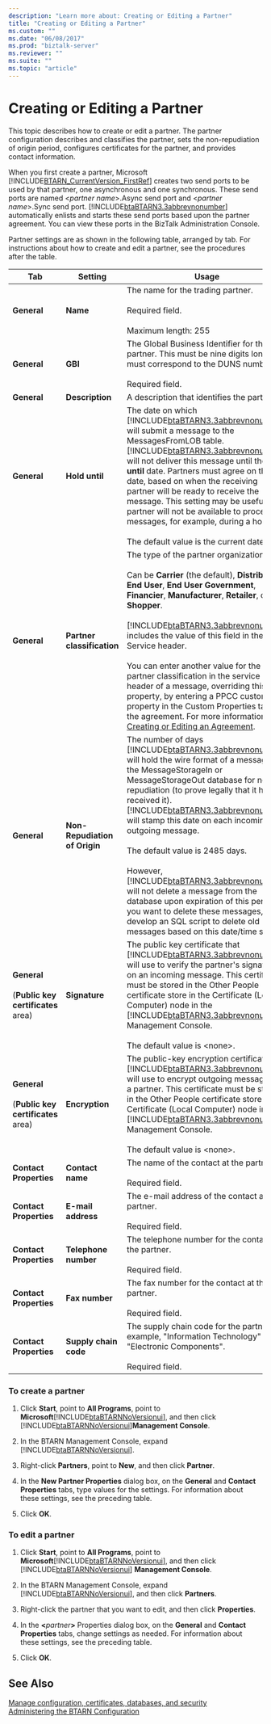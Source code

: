 ```yaml
---
description: "Learn more about: Creating or Editing a Partner"
title: "Creating or Editing a Partner"
ms.custom: ""
ms.date: "06/08/2017"
ms.prod: "biztalk-server"
ms.reviewer: ""
ms.suite: ""
ms.topic: "article"
---
```

# Creating or Editing a Partner
This topic describes how to create or edit a partner. The partner configuration describes and classifies the partner, sets the non-repudiation of origin period, configures certificates for the partner, and provides contact information.  

 When you first create a partner, Microsoft [!INCLUDE[BTARN_CurrentVersion_FirstRef](../../includes/btarn-currentversion-firstref-md.md)] creates two send ports to be used by that partner, one asynchronous and one synchronous. These send ports are named \<*partner name*\>.Async send port and \<*partner name*\>.Sync send port. [!INCLUDE[btaBTARN3.3abbrevnonumber](../../includes/btabtarn3-3abbrevnonumber-md.md)] automatically enlists and starts these send ports based upon the partner agreement. You can view these ports in the BizTalk Administration Console.  

 Partner settings are as shown in the following table, arranged by tab. For instructions about how to create and edit a partner, see the procedures after the table.  


|                            Tab                             |            Setting            |                                                                                                                                                                                                                                                                                                                                                                                    Usage                                                                                                                                                                                                                                                                                                                                                                                    |
|------------------------------------------------------------|-------------------------------|-----------------------------------------------------------------------------------------------------------------------------------------------------------------------------------------------------------------------------------------------------------------------------------------------------------------------------------------------------------------------------------------------------------------------------------------------------------------------------------------------------------------------------------------------------------------------------------------------------------------------------------------------------------------------------------------------------------------------------------------------------------------------------|
|                        **General**                         |           **Name**            |                                                                                                                                                                                                                                                                                                                                        The name for the trading partner.<br /><br /> Required field.<br /><br /> Maximum length: 255                                                                                                                                                                                                                                                                                                                                        |
|                        **General**                         |            **GBI**            |                                                                                                                                                                                                                                                                                                             The Global Business Identifier for the partner. This must be nine digits long, and must correspond to the DUNS number.<br /><br /> Required field.                                                                                                                                                                                                                                                                                                              |
|                        **General**                         |        **Description**        |                                                                                                                                                                                                                                                                                                                                                                 A description that identifies the partner.                                                                                                                                                                                                                                                                                                                                                                  |
|                        **General**                         |        **Hold until**         |                                                                                       The date on which [!INCLUDE[btaBTARN3.3abbrevnonumber](../../includes/btabtarn3-3abbrevnonumber-md.md)] will submit a message to the MessagesFromLOB table. [!INCLUDE[btaBTARN3.3abbrevnonumber](../../includes/btabtarn3-3abbrevnonumber-md.md)] will not deliver this message until the **Hold until** date. Partners must agree on this date, based on when the receiving partner will be ready to receive the message. This setting may be useful if a partner will not be available to process messages, for example, during a holiday.<br /><br /> The default value is the current date.                                                                                       |
|                        **General**                         |  **Partner classification**   |            The type of the partner organization.<br /><br /> Can be **Carrier** (the default), **Distributor**, **End User**, **End User Government**, **Financier**, **Manufacturer**, **Retailer**, or **Shopper**.<br /><br /> [!INCLUDE[btaBTARN3.3abbrevnonumber](../../includes/btabtarn3-3abbrevnonumber-md.md)] includes the value of this field in the Service header.<br /><br /> You can enter another value for the partner classification in the service header of a message, overriding this property, by entering a PPCC custom property in the Custom Properties tab of the agreement. For more information, see [Creating or Editing an Agreement](../../adapters-and-accelerators/accelerator-rosettanet/creating-or-editing-an-agreement.md).            |
|                        **General**                         | **Non-Repudiation of Origin** | The number of days [!INCLUDE[btaBTARN3.3abbrevnonumber](../../includes/btabtarn3-3abbrevnonumber-md.md)] will hold the wire format of a message in the MessageStorageIn or MessageStorageOut database for non-repudiation (to prove legally that it has received it). [!INCLUDE[btaBTARN3.3abbrevnonumber](../../includes/btabtarn3-3abbrevnonumber-md.md)] will stamp this date on each incoming or outgoing message.<br /><br /> The default value is 2485 days.<br /><br /> However, [!INCLUDE[btaBTARN3.3abbrevnonumber](../../includes/btabtarn3-3abbrevnonumber-md.md)] will not delete a message from the database upon expiration of this period. If you want to delete these messages, develop an SQL script to delete old messages based on this date/time stamp. |
| **General**<br /><br /> (**Public key certificates** area) |         **Signature**         |                                                                                                                                                     The public key certificate that [!INCLUDE[btaBTARN3.3abbrevnonumber](../../includes/btabtarn3-3abbrevnonumber-md.md)] will use to verify the partner's signature on an incoming message. This certificate must be stored in the Other People certificate store in the Certificate (Local Computer) node in the [!INCLUDE[btaBTARN3.3abbrevnonumber](../../includes/btabtarn3-3abbrevnonumber-md.md)] Management Console.<br /><br /> The default value is \<none\>.                                                                                                                                                     |
| **General**<br /><br /> (**Public key certificates** area) |        **Encryption**         |                                                                                                                                                       The public-key encryption certificate that [!INCLUDE[btaBTARN3.3abbrevnonumber](../../includes/btabtarn3-3abbrevnonumber-md.md)] will use to encrypt outgoing messages to a partner. This certificate must be stored in the Other People certificate store in the Certificate (Local Computer) node in the [!INCLUDE[btaBTARN3.3abbrevnonumber](../../includes/btabtarn3-3abbrevnonumber-md.md)] Management Console.<br /><br /> The default value is \<none\>.                                                                                                                                                       |
|                   **Contact Properties**                   |       **Contact name**        |                                                                                                                                                                                                                                                                                                                                                     The name of the contact at the partner.<br /><br /> Required field.                                                                                                                                                                                                                                                                                                                                                     |
|                   **Contact Properties**                   |      **E-mail address**       |                                                                                                                                                                                                                                                                                                                                                The e-mail address of the contact at the partner.<br /><br /> Required field.                                                                                                                                                                                                                                                                                                                                                |
|                   **Contact Properties**                   |     **Telephone number**      |                                                                                                                                                                                                                                                                                                                                              The telephone number for the contact at the partner.<br /><br /> Required field.                                                                                                                                                                                                                                                                                                                                               |
|                   **Contact Properties**                   |        **Fax number**         |                                                                                                                                                                                                                                                                                                                                                 The fax number for the contact at the partner.<br /><br /> Required field.                                                                                                                                                                                                                                                                                                                                                  |
|                   **Contact Properties**                   |     **Supply chain code**     |                                                                                                                                                                                                                                                                                                                    The supply chain code for the partner. For example, "Information Technology" or "Electronic Components".<br /><br /> Required field.                                                                                                                                                                                                                                                                                                                     |

### To create a partner  

1. Click **Start**, point to **All Programs**, point to **Microsoft**[!INCLUDE[btaBTARNNoVersionui](../../includes/btabtarnnoversionui-md.md)], and then click [!INCLUDE[btaBTARNNoVersionui](../../includes/btabtarnnoversionui-md.md)]**Management Console**.  

2. In the BTARN Management Console, expand [!INCLUDE[btaBTARNNoVersionui](../../includes/btabtarnnoversionui-md.md)].  

3. Right-click **Partners**, point to **New**, and then click **Partner**.  

4. In the **New Partner Properties** dialog box, on the **General** and **Contact Properties** tabs, type values for the settings. For information about these settings, see the preceding table.  

5. Click **OK**.  

### To edit a partner  

1. Click **Start**, point to **All Programs**, point to **Microsoft**[!INCLUDE[btaBTARNNoVersionui](../../includes/btabtarnnoversionui-md.md)], and then click [!INCLUDE[btaBTARNNoVersionui](../../includes/btabtarnnoversionui-md.md)] **Management Console**.  

2. In the BTARN Management Console, expand [!INCLUDE[btaBTARNNoVersionui](../../includes/btabtarnnoversionui-md.md)], and then click **Partners**.  

3. Right-click the partner that you want to edit, and then click **Properties**.  

4. In the **\<**<em>partner</em>**\>** Properties dialog box, on the **General** and **Contact Properties** tabs, change settings as needed. For information about these settings, see the preceding table.  

5. Click **OK**.  

## See Also  
 [Manage configuration, certificates, databases, and security](manage-configuration-certificates-databases-security.md)   
 [Administering the BTARN Configuration](../../adapters-and-accelerators/accelerator-rosettanet/administering-the-btarn-configuration.md)
